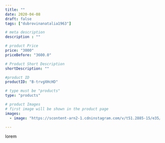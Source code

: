 ```yaml
---
title: ""
date: 2020-04-08
draft: false
tags: ["dubrovinanatalia1963"]

# meta description
description : ""

# product Price
price: "3000"
priceBefore: "3600.0"

# Product Short Description
shortDescription: ""

#product ID
productID: "B-trvgXHcHD"

# type must be "products"
type: "products"

# product Images
# first image will be shown in the product page
images:
  - image: "https://scontent-arn2-1.cdninstagram.com/v/t51.2885-15/e35/92559420_151480902922354_6951011556883610001_n.jpg?se=7&tp=1&_nc_ht=scontent-arn2-1.cdninstagram.com&_nc_cat=110&_nc_ohc=ZvwwU2yRxWwAX-Smz5b&ccb=7-4&oh=3e8b7bca04a86a43443335120e4d029d&oe=608199A5&ig_cache_key=MjI4MjY3Mjk2NjcwOTY1ODA1MQ%3D%3D.2-ccb7-4"

---
```

lorem
